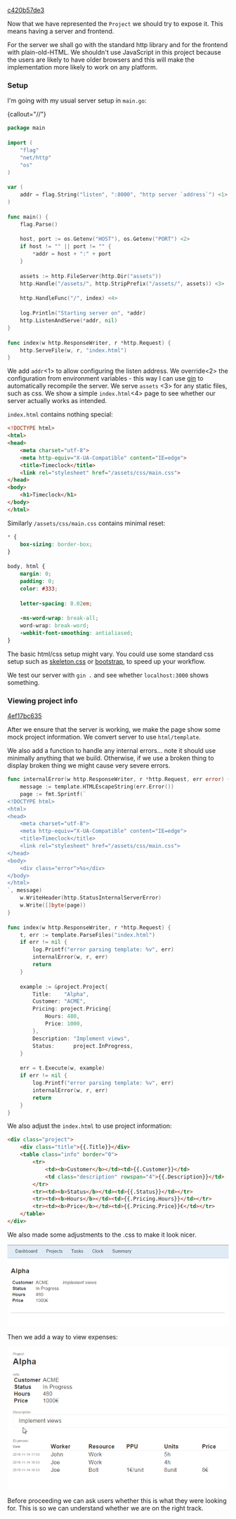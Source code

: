 <a class="sha" href="https://github.com/loov/timeclock/tree/c420b57de35a12d2ce78c63cf24c030927bccb5b">c420b57de3</a>

Now that we have represented the `Project` we should
try to expose it. This means having a server and frontend.

For the server we shall go with the standard http library
and for the frontend with plain-old-HTML. We shouldn't use
JavaScript in this project because the users are likely
to have older browsers and this will make the implementation
more likely to work on any platform.

### Setup

I'm going with my usual server setup in `main.go`:

{callout="//"}
```go
package main

import (
	"flag"
	"net/http"
	"os"
)

var (
	addr = flag.String("listen", ":8000", "http server `address`") <1>
)

func main() {
	flag.Parse()

	host, port := os.Getenv("HOST"), os.Getenv("PORT") <2>
	if host != "" || port != "" {
		*addr = host + ":" + port
	}

	assets := http.FileServer(http.Dir("assets"))
	http.Handle("/assets/", http.StripPrefix("/assets/", assets)) <3>

	http.HandleFunc("/", index) <4>

	log.Println("Starting server on", *addr)
	http.ListenAndServe(*addr, nil)
}

func index(w http.ResponseWriter, r *http.Request) {
	http.ServeFile(w, r, "index.html")
}
```

We add `addr`<1> to allow configuring the listen address.
We override<2> the configuration from environment variables -
this way I can use [gin](https://github.com/codegangsta/gin)
to automatically recompile the server.
We serve `assets` <3> for any static files, such as css.
We show a simple `index.html`<4> page to see whether our server actually
works as intended.

`index.html` contains nothing special:

```html
<!DOCTYPE html>
<html>
<head>
	<meta charset="utf-8">
	<meta http-equiv="X-UA-Compatible" content="IE=edge">
	<title>Timeclock</title>
	<link rel="stylesheet" href="/assets/css/main.css">
</head>
<body>
	<h1>Timeclock</h1>
</body>
</html>
```

Similarly `/assets/css/main.css` contains minimal reset:

```css
* {
	box-sizing: border-box;
}

body, html {
	margin: 0;
	padding: 0;
	color: #333;

	letter-spacing: 0.02em;

	-ms-word-wrap: break-all;
	word-wrap: break-word;
	-webkit-font-smoothing: antialiased;
}
```

The basic html/css setup might vary. You could use some standard css setup
such as [skeleton.css](http://getskeleton.com/) or
[bootstrap](http://getbootstrap.com/), to speed up your workflow.

We test our server with `gin .` and see whether `localhost:3000` shows something.

### Viewing project info

<a class="sha" href="https://github.com/loov/timeclock/tree/4ef17bc635874534b6474f73384bcabb403bf9b2">4ef17bc635</a>

After we ensure that the server is working, we make the page
show some mock project information. We convert server to use
`html/template`.

We also add a function to handle any internal errors... note it should use minimally anything that we build. Otherwise, if we use a broken thing to display broken thing we might cause very severe errors.

```go
func internalError(w http.ResponseWriter, r *http.Request, err error) {
	message := template.HTMLEscapeString(err.Error())
	page := fmt.Sprintf(`
<!DOCTYPE html>
<html>
<head>
	<meta charset="utf-8">
	<meta http-equiv="X-UA-Compatible" content="IE=edge">
	<title>Timeclock</title>
	<link rel="stylesheet" href="/assets/css/main.css">
</head>
<body>
	<div class="error">%s</div>
</body>
</html>
`, message)
	w.WriteHeader(http.StatusInternalServerError)
	w.Write([]byte(page))
}

func index(w http.ResponseWriter, r *http.Request) {
	t, err := template.ParseFiles("index.html")
	if err != nil {
		log.Printf("error parsing template: %v", err)
		internalError(w, r, err)
		return
	}

	example := &project.Project{
		Title:    "Alpha",
		Customer: "ACME",
		Pricing: project.Pricing{
			Hours: 480,
			Price: 1000,
		},
		Description: "Implement views",
		Status:      project.InProgress,
	}

	err = t.Execute(w, example)
	if err != nil {
		log.Printf("error parsing template: %v", err)
		internalError(w, r, err)
		return
	}
}
```

We also adjust the `index.html` to use project information:

```html
<div class="project">
	<div class="title">{{.Title}}</div>
	<table class="info" border="0">
		<tr>
			<td><b>Customer</b></td><td>{{.Customer}}</td>
			<td class="description" rowspan="4">{{.Description}}</td>
		</tr>
		<tr><td><b>Status</b></td><td>{{.Status}}</td></tr>
		<tr><td><b>Hours</b></td><td>{{.Pricing.Hours}}</td></tr>
		<tr><td><b>Price</b></td><td>{{.Pricing.Price}}€</td></tr>
	</table>
</div>
```

We also made some adjustments to the .css to make it look nicer.

![Project View 00](images/project-info-00.png)

Then we add a way to view expenses:

![Project View 01](images/project-info-01.png)

Before proceeding we can ask users whether this is
what they were looking for. This is so we can understand
whether we are on the right track.
